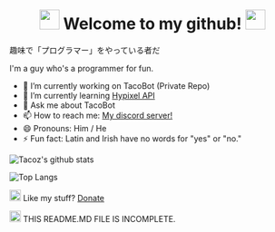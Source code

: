 <div align="center">
  <h1> <img src="https://cdn.discordapp.com/emojis/743099804279898143.gif?v=1" width="35px"> Welcome to my github! <img src="https://cdn.discordapp.com/emojis/743099804279898143.gif?v=1" width="35px">
  </h1>
</div>


趣味で「プログラマー」をやっている者だ

I'm a guy who's a programmer for fun.

- 🔭 I’m currently working on TacoBot (Private Repo)
- 🌱 I’m currently learning [Hypixel API](https://hypixel.net/threads/guide-using-the-hypixel-api-with-python.2596749/)
- 💬 Ask me about TacoBot
- 📫 How to reach me: [My discord server!](https//discord.io/tacoz)
- 😄 Pronouns: Him / He
- ⚡ Fun fact: Latin and Irish have no words for "yes" or "no."
<!-- - 👯 I’m looking to collaborate on N/A
- 🤔 I’m looking for help with N/A
-->


![Tacoz's github stats](https://github-readme-stats.vercel.app/api?username=nottacoz&count_private=true&include_all_commits=true&show_icons=true&theme=chartreuse-dark)

![Top Langs](https://github-readme-stats.vercel.app/api/top-langs/?username=nottacoz&layout=compact&theme=chartreuse-dark)

<img src="https://ibsintelligence.com/wp-content/uploads/2020/05/pp_v_rgb.png" width="20px"> Like my stuff? [Donate](https://ko-fi.com/tacoz)

<img src="https://media.tenor.com/images/ef1cfa38bfa0d9d01fa77d3166dfa9a9/tenor.gif" width="20px"> THIS README.MD FILE IS INCOMPLETE.

<!--
**NotTacoz/NotTacoz** is a ✨ _special_ ✨ repository because its `README.md` (this file) appears on your GitHub profile.

NotTacoz 2020 DO NOT USE / DISTRUBUTE
-->

